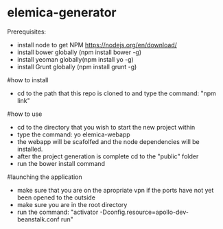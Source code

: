 # elemica-generator
Prerequisites:
- install node to get NPM https://nodejs.org/en/download/
- install bower globally (npm install bower -g)
- install yeoman globally(npm install yo -g)
- install Grunt globally (npm install grunt -g)

#how to install
- cd to the path that this repo is cloned to and type the command: "npm link"

#how to use
- cd to the directory that you wish to start the new project within
- type the command: yo elemica-webapp
- the webapp will be scafolfed and the node dependencies will be installed.
- after the project generation is complete cd to the "public" folder 
- run the bower install command

#launching the application
- make sure that you are on the apropriate vpn if the ports have not yet been opened to the outside
- make sure you are in the root directory 
- run the command:
"activator -Dconfig.resource=apollo-dev-beanstalk.conf run"



